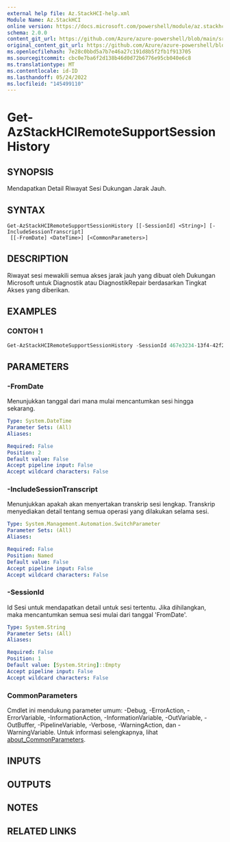 ```yaml
---
external help file: Az.StackHCI-help.xml
Module Name: Az.StackHCI
online version: https://docs.microsoft.com/powershell/module/az.stackhci/get-azstackhciremotesupportsessionhistory
schema: 2.0.0
content_git_url: https://github.com/Azure/azure-powershell/blob/main/src/StackHCI/help/Get-AzStackHCIRemoteSupportSessionHistory.md
original_content_git_url: https://github.com/Azure/azure-powershell/blob/main/src/StackHCI/help/Get-AzStackHCIRemoteSupportSessionHistory.md
ms.openlocfilehash: 7e28c0bbd5a7b7e46a27c191d8b5f2fb1f913705
ms.sourcegitcommit: cbc0e7ba6f2d138b46d0d72b6776e95cb040e6c8
ms.translationtype: MT
ms.contentlocale: id-ID
ms.lasthandoff: 05/24/2022
ms.locfileid: "145499110"
---
```

# Get-AzStackHCIRemoteSupportSessionHistory

## SYNOPSIS
Mendapatkan Detail Riwayat Sesi Dukungan Jarak Jauh.

## SYNTAX

```
Get-AzStackHCIRemoteSupportSessionHistory [[-SessionId] <String>] [-IncludeSessionTranscript]
 [[-FromDate] <DateTime>] [<CommonParameters>]
```

## DESCRIPTION
Riwayat sesi mewakili semua akses jarak jauh yang dibuat oleh Dukungan Microsoft untuk Diagnostik atau DiagnostikRepair berdasarkan Tingkat Akses yang diberikan.

## EXAMPLES

### CONTOH 1
```powershell
Get-AzStackHCIRemoteSupportSessionHistory -SessionId 467e3234-13f4-42f2-9422-81db248930fa -IncludeSessionTranscript $true
```

## PARAMETERS

### -FromDate
Menunjukkan tanggal dari mana mulai mencantumkan sesi hingga sekarang.

```yaml
Type: System.DateTime
Parameter Sets: (All)
Aliases:

Required: False
Position: 2
Default value: False
Accept pipeline input: False
Accept wildcard characters: False
```

### -IncludeSessionTranscript
Menunjukkan apakah akan menyertakan transkrip sesi lengkap. Transkrip menyediakan detail tentang semua operasi yang dilakukan selama sesi.

```yaml
Type: System.Management.Automation.SwitchParameter
Parameter Sets: (All)
Aliases:

Required: False
Position: Named
Default value: False
Accept pipeline input: False
Accept wildcard characters: False
```

### -SessionId
Id Sesi untuk mendapatkan detail untuk sesi tertentu. Jika dihilangkan, maka mencantumkan semua sesi mulai dari tanggal 'FromDate'.

```yaml
Type: System.String
Parameter Sets: (All)
Aliases:

Required: False
Position: 1
Default value: [System.String]::Empty
Accept pipeline input: False
Accept wildcard characters: False
```

### CommonParameters
Cmdlet ini mendukung parameter umum: -Debug, -ErrorAction, -ErrorVariable, -InformationAction, -InformationVariable, -OutVariable, -OutBuffer, -PipelineVariable, -Verbose, -WarningAction, dan -WarningVariable. Untuk informasi selengkapnya, lihat [about_CommonParameters](http://go.microsoft.com/fwlink/?LinkID=113216).

## INPUTS

## OUTPUTS

## NOTES

## RELATED LINKS
